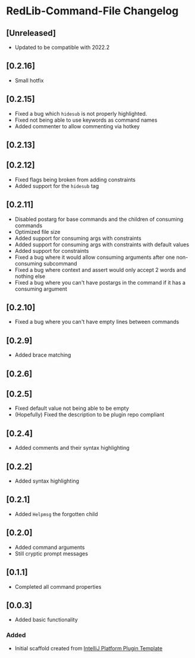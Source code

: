 <!-- Keep a Changelog guide -> https://keepachangelog.com -->

# RedLib-Command-File Changelog

## [Unreleased]
- Updated to be compatible with 2022.2
## [0.2.16]
- Small hotfix
## [0.2.15]
- Fixed a bug which `hidesub` is not properly highlighted.
- Fixed not being able to use keywords as command names
- Added commenter to allow commenting via hotkey
## [0.2.13]
## [0.2.12]
- Fixed flags being broken from adding constraints
- Added support for the `hidesub` tag
## [0.2.11]
- Disabled postarg for base commands and the children of consuming commands
- Optimized file size
- Added support for consuming args with constraints
- Added support for consuming args with constraints with default values
- Added support for constraints
- Fixed a bug where it would allow consuming arguments after one non-consuming subcommand
- Fixed a bug where context and assert would only accept 2 words and nothing else
- Fixed a bug where you can't have postargs in the command if it has a consuming argument
## [0.2.10]
- Fixed a bug where you can't have empty lines between commands
## [0.2.9]
- Added brace matching
## [0.2.6]
## [0.2.5]
- Fixed default value not being able to be empty
- (Hopefully) Fixed the description to be plugin repo compliant
## [0.2.4]
- Added comments and their syntax highlighting
## [0.2.2]
- Added syntax highlighting
## [0.2.1]
- Added `Helpmsg` the forgotten child
## [0.2.0]
- Added command arguments
- Still cryptic prompt messages
## [0.1.1]
- Completed all command properties
## [0.0.3]
- Added basic functionality
### Added
- Initial scaffold created from [IntelliJ Platform Plugin Template](https://github.com/JetBrains/intellij-platform-plugin-template)
